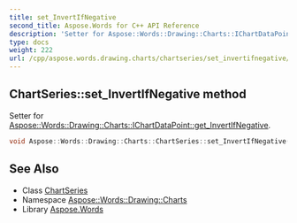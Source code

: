 ```yaml
---
title: set_InvertIfNegative
second_title: Aspose.Words for C++ API Reference
description: 'Setter for Aspose::Words::Drawing::Charts::IChartDataPoint::get_InvertIfNegative.'
type: docs
weight: 222
url: /cpp/aspose.words.drawing.charts/chartseries/set_invertifnegative/
---
```

## ChartSeries::set_InvertIfNegative method


Setter for [Aspose::Words::Drawing::Charts::IChartDataPoint::get_InvertIfNegative](../../ichartdatapoint/get_invertifnegative/).

```cpp
void Aspose::Words::Drawing::Charts::ChartSeries::set_InvertIfNegative(bool value) override
```

## See Also

* Class [ChartSeries](../)
* Namespace [Aspose::Words::Drawing::Charts](../../)
* Library [Aspose.Words](../../../)
